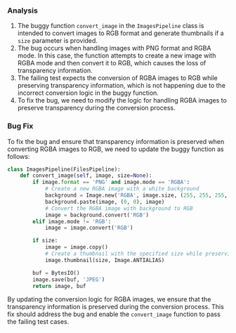 ### Analysis
1. The buggy function `convert_image` in the `ImagesPipeline` class is intended to convert images to RGB format and generate thumbnails if a `size` parameter is provided.
2. The bug occurs when handling images with PNG format and RGBA mode. In this case, the function attempts to create a new image with RGBA mode and then convert it to RGB, which causes the loss of transparency information.
3. The failing test expects the conversion of RGBA images to RGB while preserving transparency information, which is not happening due to the incorrect conversion logic in the buggy function.
4. To fix the bug, we need to modify the logic for handling RGBA images to preserve transparency during the conversion process.

### Bug Fix
To fix the bug and ensure that transparency information is preserved when converting RGBA images to RGB, we need to update the buggy function as follows:

```python
class ImagesPipeline(FilesPipeline):
    def convert_image(self, image, size=None):
        if image.format == 'PNG' and image.mode == 'RGBA':
            # Create a new RGBA image with a white background
            background = Image.new('RGBA', image.size, (255, 255, 255, 255))
            background.paste(image, (0, 0), image)
            # Convert the RGBA image with background to RGB
            image = background.convert('RGB')
        elif image.mode != 'RGB':
            image = image.convert('RGB')

        if size:
            image = image.copy()
            # Create a thumbnail with the specified size while preserving transparency
            image.thumbnail(size, Image.ANTIALIAS)

        buf = BytesIO()
        image.save(buf, 'JPEG')
        return image, buf
```

By updating the conversion logic for RGBA images, we ensure that the transparency information is preserved during the conversion process. This fix should address the bug and enable the `convert_image` function to pass the failing test cases.